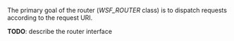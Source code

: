 The primary goal of the router (_WSF_ROUTER_ class) is to dispatch requests according to the request URI.

**TODO**: describe the router interface